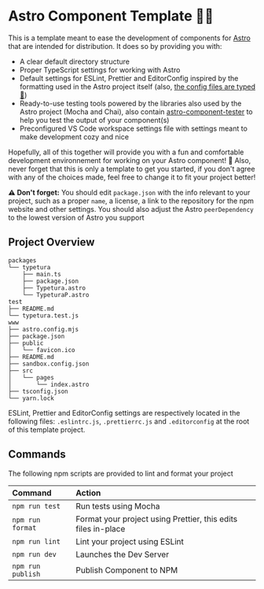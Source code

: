 # Astro Component Template 🧑‍🚀

This is a template meant to ease the development of components for [Astro](https://astro.build/) that are intended for distribution. It does so by providing you with:

- A clear default directory structure
- Proper TypeScript settings for working with Astro
- Default settings for ESLint, Prettier and EditorConfig inspired by the formatting used in the Astro project itself (also, [the config files are typed 👀](https://princesseuh.netlify.app/article/youshouldtypeyourconfigfiles/))
- Ready-to-use testing tools powered by the libraries also used by the Astro project (Mocha and Chai), also contain [astro-component-tester](https://github.com/Princesseuh/astro-component-tester) to help you test the output of your component(s)
- Preconfigured VS Code workspace settings file with settings meant to make development cozy and nice

Hopefully, all of this together will provide you with a fun and comfortable development environnement for working on your Astro component! 🚀 Also, never forget that this is only a template to get you started, if you don't agree with any of the choices made, feel free to change it to fit your project better!

**⚠️ Don't forget:** You should edit `package.json` with the info relevant to your project, such as a proper `name`, a license, a link to the repository for the npm website and other settings. You should also adjust the Astro `peerDependency` to the lowest version of Astro you support

## Project Overview

```tree
packages
└── typetura
    ├── main.ts
    ├── package.json
    ├── Typetura.astro
    └── TypeturaP.astro
test
├── README.md
└── typetura.test.js
www
├── astro.config.mjs
├── package.json
├── public
│   └── favicon.ico
├── README.md
├── sandbox.config.json
├── src
│   └── pages
│       └── index.astro
├── tsconfig.json
└── yarn.lock
```

ESLint, Prettier and EditorConfig settings are respectively located in the following files: `.eslintrc.js`, `.prettierrc.js` and `.editorconfig` at the root of this template project.

## Commands

The following npm scripts are provided to lint and format your project

| Command           | Action                                                        |
| :---------------  | :------------------------------------------------------------ |
| `npm run test`    | Run tests using Mocha                                         |
| `npm run format`  | Format your project using Prettier, this edits files in-place |
| `npm run lint`    | Lint your project using ESLint                                |
| `npm run dev`     | Launches the Dev Server                                       |
| `npm run publish` | Publish Component to NPM                                      |

